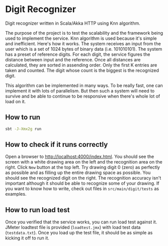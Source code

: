 # Digit Recognizer

Digit recognizer written in Scala/Akka HTTP using Knn algorithm. 

The purpose of the project is to test the scalability and the framework being used to implement the service. Knn 
algorithm is used because it's simple and inefficient. Here's how it works. The system receives an input from the 
user which is a set of 1024 bytes of binary data (i.e. 101010101). The system has a preset of reference digits. For 
each digit, the service figures the distance between input and the reference. Once all distances are calculated, they 
are sorted in assending order. Only the first K entries are taken and counted. The digit whose count is the biggest 
is the recognized digit. 

This algorithm can be implemented in many ways. To be really fast, one can implement it with lots of parallelism. But
then such a system will need to survive and be able to continue to be responsive when there's whole lot of load on it.

## How to run
```sh
sbt -J-Xmx2g run
```

## How to check if it runs correctly
Open a browser to [http://localhost:4000/index.html](http://localhost:4000/index.html). You should see the screen with
a white drawing area on the left and the recognition area on the right. Click `New` button at the top left. Try drawing
digit 0 (zero) as perfectly as possible and as filling up the entire drawing space as possible. You should see the
recognized digit on the right. The recognition accuracy isn't important although it should be able to recognize
some of your drawing. If you want to know how to write, check out files in `src/main/digit/tests` as examples.

## How to run load test
Once you verified that the service works, you can run load test against it. JMeter loadtest file is provided 
(`loadtest.jmx`) with load test data (`testdata.txt`). Once you load up the test file, it should be as simple as
kicking it off to run it.
